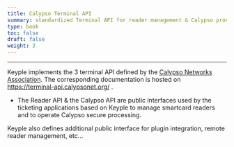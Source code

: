 ```yaml
---
title: Calypso Terminal API
summary: standardized Terminal API for reader management & Calypso processing
type: book
toc: false
draft: false
weight: 3
---
```


---
Keyple implements the 3 terminal API defined by the [Calypso Networks Association](https://calypsonet.org/). The corresponding documentation is hosted on https://terminal-api.calypsonet.org/ .
 - The Reader API & the Calypso API are public interfaces used by the ticketing applications based on Keyple to manage smartcard readers and to operate Calypso secure processing.

Keyple also defines additional public interface for plugin integration, remote reader management, etc...



